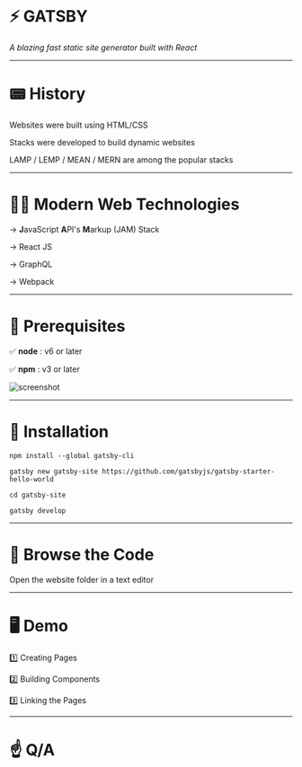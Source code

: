 # ⚡️ GATSBY

*A blazing fast static site generator built with React*

---

# 📟 History

Websites were built using HTML/CSS

Stacks were developed to build dynamic websites

LAMP / LEMP / MEAN / MERN are among the popular stacks

---

# 👨‍💻 Modern Web Technologies

→ **J**avaScript **A**PI's **M**arkup (JAM) Stack

→ React JS

→ GraphQL

→ Webpack

---

# 🎒 Prerequisites

✅ **node** : v6 or later

✅ **npm** : v3 or later

![screenshot](https://i.imgur.com/4fWqQal.png)

---

# 💾 Installation

```
npm install --global gatsby-cli

gatsby new gatsby-site https://github.com/gatsbyjs/gatsby-starter-hello-world

cd gatsby-site

gatsby develop
```

---

# 👀 Browse the Code

Open the website folder in a text editor

---

# 🖥 Demo

1️⃣ Creating Pages

2️⃣ Building Components

3️⃣ Linking the Pages

---

# ☝️ Q/A
